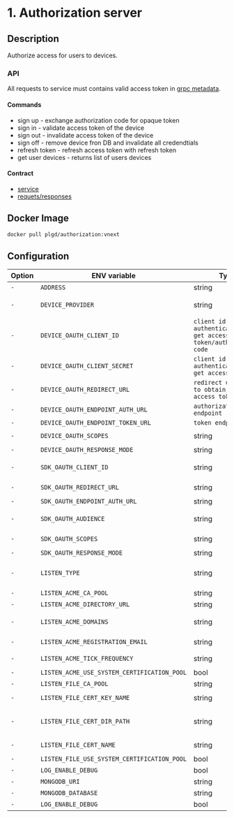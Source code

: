 # 1. Authorization server

## Description

Authorize access for users to devices.

### API

All requests to service must contains valid access token in [grpc metadata](https://github.com/grpc/grpc-go/blob/master/Documentation/grpc-auth-support.md#oauth2).

#### Commands

- sign up - exchange authorization code for opaque token
- sign in - validate access token of the device
- sign out - invalidate access token of the device
- sign off - remove device fron DB and invalidate all credendtials
- refresh token - refresh access token with refresh token
- get user devices - returns list of users devices

#### Contract

- [service](https://github.com/plgd-dev/cloud/blob/master/authorization/pb/service.proto)
- [requets/responses](https://github.com/plgd-dev/cloud/blob/master/authorization/pb/auth.proto)

## Docker Image

```bash
docker pull plgd/authorization:vnext
```

## Configuration

| Option | ENV variable | Type | Description | Default |
| ------ | --------- | ----------- | ------- | ------- |
| `-` | `ADDRESS` | string | `listen address` | `"0.0.0.0:9100"` |
| `-` | `DEVICE_PROVIDER` | string | `value which comes from the device during the sign-up ("apn")` | `"github"` |
| `-` | `DEVICE_OAUTH_CLIENT_ID` | `client id for authentication to get access token/authorization code` | `""` |
| `-` | `DEVICE_OAUTH_CLIENT_SECRET` | `client id for authentication to get access token` |  `""` |
| `-` | `DEVICE_OAUTH_REDIRECT_URL` | `redirect url used to obtain device access token` | `""` |
| `-` | `DEVICE_OAUTH_ENDPOINT_AUTH_URL` | `authorization endpoint` | `""` |
| `-` | `DEVICE_OAUTH_ENDPOINT_TOKEN_URL` | `token endpoint` | `""` |
| `-` | `DEVICE_OAUTH_SCOPES` | string | `Comma separated list of required scopes` | `""` |
| `-` | `DEVICE_OAUTH_RESPONSE_MODE` | string | `one of "query/post_form"` | `"query"` |
| `-` | `SDK_OAUTH_CLIENT_ID` | string | `client id for authentication to get access token` | `""` |
| `-` | `SDK_OAUTH_REDIRECT_URL` | string | `redirect url used to obtain access token` | `""` |
| `-` | `SDK_OAUTH_ENDPOINT_AUTH_URL` | string | `authorization endpoint` | `""` |
| `-` | `SDK_OAUTH_AUDIENCE` | string |  `refer to the resource servers that should accept the token` | `""` |
| `-` | `SDK_OAUTH_SCOPES` | string | `Comma separated list of required scopes` | `""` |
| `-` | `SDK_OAUTH_RESPONSE_MODE` | string | `one of "query/post_form"`| `"query"` |
| `-` | `LISTEN_TYPE` | string | `defines how to obtain listen TLS certificates - options: acme|file` | `"acme"` |
| `-` | `LISTEN_ACME_CA_POOL` | string | `path to pem file of CAs` | `""` |
| `-` | `LISTEN_ACME_DIRECTORY_URL` | string |  `url of acme directory` | `""` |
| `-` | `LISTEN_ACME_DOMAINS` | string | `list of domains for which will be in certificate provided from acme` | `""` |
| `-` | `LISTEN_ACME_REGISTRATION_EMAIL` | string | `registration email for acme` | `""` |
| `-` | `LISTEN_ACME_TICK_FREQUENCY` | string | `interval of validate certificate` | `""` |
| `-` | `LISTEN_ACME_USE_SYSTEM_CERTIFICATION_POOL` | bool | `load CAs from system` | `false` |
| `-` | `LISTEN_FILE_CA_POOL` | string | `path to pem file of CAs` |  `""` |
| `-` | `LISTEN_FILE_CERT_KEY_NAME` | string | `name of pem certificate key file` | `""` |
| `-` | `LISTEN_FILE_CERT_DIR_PATH` | string | `path to directory which contains LISTEN_FILE_CERT_KEY_NAME and LISTEN_FILE_CERT_NAME` | `""` |
| `-` | `LISTEN_FILE_CERT_NAME` | string | `name of pem certificate file` | `""` |
| `-` | `LISTEN_FILE_USE_SYSTEM_CERTIFICATION_POOL` | bool | `load CAs from system` | `false` |
| `-` | `LOG_ENABLE_DEBUG` | bool | `enable debugging message` | `false` |
| `-` | `MONGODB_URI` | string | `uri to mongo database` | `"mongodb://localhost:27017"` |
| `-` | `MONGODB_DATABASE` | string | `name of database` | `"authorization"` |
| `-` | `LOG_ENABLE_DEBUG` | bool | `debug logging` | `false` |
